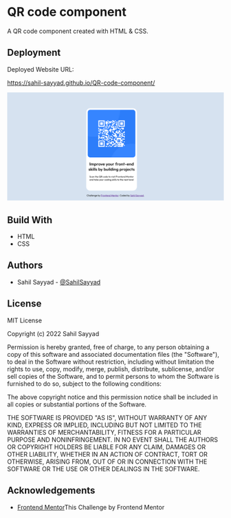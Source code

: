 
# QR code component

A QR code component created with HTML & CSS.


## Deployment

Deployed Website URL:


https://sahil-sayyad.github.io/QR-code-component/





![](https://github.com/Sahil-Sayyad/QR-code-component/blob/79eb1e80ef406ef0788c7284e70261983a920006/Screenshot%20QR%20code%20component.png)


## Build With

 - HTML
 - CSS



  

## Authors

- Sahil Sayyad - [@SahilSayyad](https://github.com/Sahil-Sayyad)


## License


MIT License

Copyright (c) 2022 Sahil Sayyad

Permission is hereby granted, free of charge, to any person obtaining a copy
of this software and associated documentation files (the "Software"), to deal
in the Software without restriction, including without limitation the rights
to use, copy, modify, merge, publish, distribute, sublicense, and/or sell
copies of the Software, and to permit persons to whom the Software is
furnished to do so, subject to the following conditions:

The above copyright notice and this permission notice shall be included in all
copies or substantial portions of the Software.

THE SOFTWARE IS PROVIDED "AS IS", WITHOUT WARRANTY OF ANY KIND, EXPRESS OR
IMPLIED, INCLUDING BUT NOT LIMITED TO THE WARRANTIES OF MERCHANTABILITY,
FITNESS FOR A PARTICULAR PURPOSE AND NONINFRINGEMENT. IN NO EVENT SHALL THE
AUTHORS OR COPYRIGHT HOLDERS BE LIABLE FOR ANY CLAIM, DAMAGES OR OTHER
LIABILITY, WHETHER IN AN ACTION OF CONTRACT, TORT OR OTHERWISE, ARISING FROM,
OUT OF OR IN CONNECTION WITH THE SOFTWARE OR THE USE OR OTHER DEALINGS IN THE
SOFTWARE.

## Acknowledgements

 - [Frontend Mentor](https://www.frontendmentor.io)This Challenge by Frontend Mentor 

